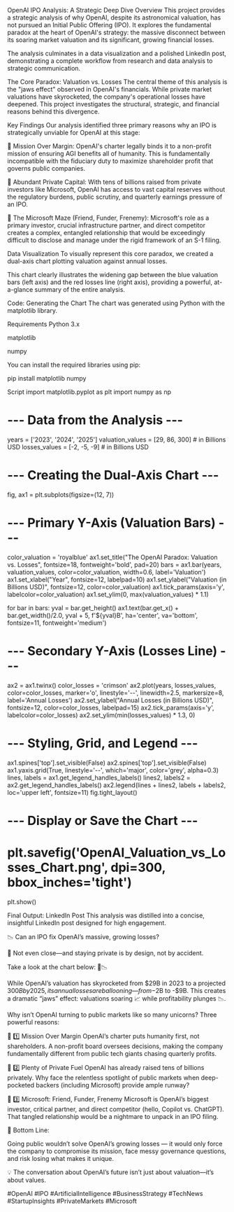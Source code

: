 OpenAI IPO Analysis: A Strategic Deep Dive
Overview
This project provides a strategic analysis of why OpenAI, despite its astronomical valuation, has not pursued an Initial Public Offering (IPO). It explores the fundamental paradox at the heart of OpenAI's strategy: the massive disconnect between its soaring market valuation and its significant, growing financial losses.

The analysis culminates in a data visualization and a polished LinkedIn post, demonstrating a complete workflow from research and data analysis to strategic communication.

The Core Paradox: Valuation vs. Losses
The central theme of this analysis is the "jaws effect" observed in OpenAI's financials. While private market valuations have skyrocketed, the company's operational losses have deepened. This project investigates the structural, strategic, and financial reasons behind this divergence.

Key Findings
Our analysis identified three primary reasons why an IPO is strategically unviable for OpenAI at this stage:

🧬 Mission Over Margin: OpenAI's charter legally binds it to a non-profit mission of ensuring AGI benefits all of humanity. This is fundamentally incompatible with the fiduciary duty to maximize shareholder profit that governs public companies.

💸 Abundant Private Capital: With tens of billions raised from private investors like Microsoft, OpenAI has access to vast capital reserves without the regulatory burdens, public scrutiny, and quarterly earnings pressure of an IPO.

🤝 The Microsoft Maze (Friend, Funder, Frenemy): Microsoft's role as a primary investor, crucial infrastructure partner, and direct competitor creates a complex, entangled relationship that would be exceedingly difficult to disclose and manage under the rigid framework of an S-1 filing.

Data Visualization
To visually represent this core paradox, we created a dual-axis chart plotting valuation against annual losses.

This chart clearly illustrates the widening gap between the blue valuation bars (left axis) and the red losses line (right axis), providing a powerful, at-a-glance summary of the entire analysis.

Code: Generating the Chart
The chart was generated using Python with the matplotlib library.

Requirements
Python 3.x

matplotlib

numpy

You can install the required libraries using pip:

pip install matplotlib numpy

Script
import matplotlib.pyplot as plt
import numpy as np

# --- Data from the Analysis ---
years = ['2023', '2024', '2025']
valuation_values = [29, 86, 300] # in Billions USD
losses_values = [-2, -5, -9] # in Billions USD

# --- Creating the Dual-Axis Chart ---
fig, ax1 = plt.subplots(figsize=(12, 7))

# --- Primary Y-Axis (Valuation Bars) ---
color_valuation = 'royalblue'
ax1.set_title("The OpenAI Paradox: Valuation vs. Losses", fontsize=18, fontweight='bold', pad=20)
bars = ax1.bar(years, valuation_values, color=color_valuation, width=0.6, label='Valuation')
ax1.set_xlabel("Year", fontsize=12, labelpad=10)
ax1.set_ylabel("Valuation (in Billions USD)", fontsize=12, color=color_valuation)
ax1.tick_params(axis='y', labelcolor=color_valuation)
ax1.set_ylim(0, max(valuation_values) * 1.1)

for bar in bars:
    yval = bar.get_height()
    ax1.text(bar.get_x() + bar.get_width()/2.0, yval + 5, f'${yval}B', ha='center', va='bottom', fontsize=11, fontweight='medium')

# --- Secondary Y-Axis (Losses Line) ---
ax2 = ax1.twinx()
color_losses = 'crimson'
ax2.plot(years, losses_values, color=color_losses, marker='o', linestyle='--', linewidth=2.5, markersize=8, label='Annual Losses')
ax2.set_ylabel("Annual Losses (in Billions USD)", fontsize=12, color=color_losses, labelpad=15)
ax2.tick_params(axis='y', labelcolor=color_losses)
ax2.set_ylim(min(losses_values) * 1.3, 0)

# --- Styling, Grid, and Legend ---
ax1.spines['top'].set_visible(False)
ax2.spines['top'].set_visible(False)
ax1.yaxis.grid(True, linestyle='--', which='major', color='grey', alpha=0.3)
lines, labels = ax1.get_legend_handles_labels()
lines2, labels2 = ax2.get_legend_handles_labels()
ax2.legend(lines + lines2, labels + labels2, loc='upper left', fontsize=11)
fig.tight_layout()

# --- Display or Save the Chart ---
# plt.savefig('OpenAI_Valuation_vs_Losses_Chart.png', dpi=300, bbox_inches='tight')
plt.show()

Final Output: LinkedIn Post
This analysis was distilled into a concise, insightful LinkedIn post designed for high engagement.

📉 Can an IPO fix OpenAI’s massive, growing losses?

🚫 Not even close—and staying private is by design, not by accident.

Take a look at the chart below: 🚀📉

While OpenAI’s valuation has skyrocketed from $29B in 2023 to a projected $300B by 2025, its annual losses are ballooning—from -$2B to -$9B. This creates a dramatic “jaws” effect: valuations soaring 📈 while profitability plunges 📉.

Why isn’t OpenAI turning to public markets like so many unicorns? Three powerful reasons:

🧬 1️⃣ Mission Over Margin
OpenAI’s charter puts humanity first, not shareholders. A non-profit board oversees decisions, making the company fundamentally different from public tech giants chasing quarterly profits.

💸 2️⃣ Plenty of Private Fuel
OpenAI has already raised tens of billions privately. Why face the relentless spotlight of public markets when deep-pocketed backers (including Microsoft) provide ample runway?

🤝 3️⃣ Microsoft: Friend, Funder, Frenemy
Microsoft is OpenAI’s biggest investor, critical partner, and direct competitor (hello, Copilot vs. ChatGPT). That tangled relationship would be a nightmare to unpack in an IPO filing.

🚨 Bottom Line:

Going public wouldn’t solve OpenAI’s growing losses — it would only force the company to compromise its mission, face messy governance questions, and risk losing what makes it unique.

💡 The conversation about OpenAI’s future isn’t just about valuation—it’s about values.

#OpenAI #IPO #ArtificialIntelligence #BusinessStrategy #TechNews #StartupInsights #PrivateMarkets #Microsoft
